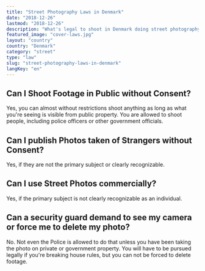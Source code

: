 ```yaml
---
title: "Street Photography Laws in Denmark"
date: "2018-12-26"
lastmod: "2018-12-26"
description: "What's legal to shoot in Denmark doing street photography and where?"
featured_image: "cover-laws.jpg"
layout: "country"
country: "Denmark"
category: "street"
type: "law"
slug: "street-photography-laws-in-denmark"
langKey: "en"
---
```


## Can I Shoot Footage in Public without Consent?

Yes, you can almost without restrictions shoot anything as long as what you're seeing is visible from public property. You are allowed to shoot people, including police officers or other government officials.

## Can I publish Photos taken of Strangers without Consent?

Yes, if they are not the primary subject or clearly recognizable.

## Can I use Street Photos commercially?

Yes, if the primary subject is not clearly recognizable as an individual.

## Can a security guard demand to see my camera or force me to delete my photo?

No. Not even the Police is allowed to do that unless you have been taking the photo on private or government property. You will have to be pursued legally if you're breaking house rules, but you can not be forced to delete footage.
